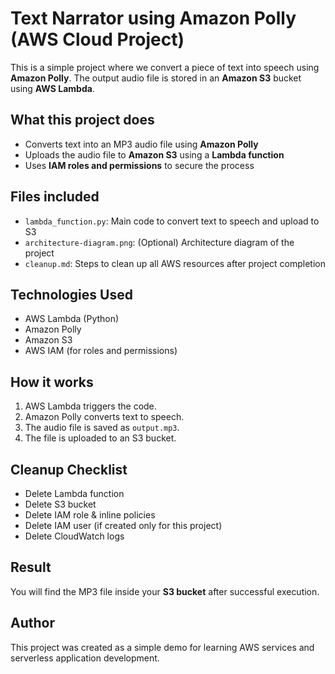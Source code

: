 # Text Narrator using Amazon Polly (AWS Cloud Project)

This is a simple project where we convert a piece of text into speech using **Amazon Polly**. The output audio file is stored in an **Amazon S3** bucket using **AWS Lambda**.

## What this project does

- Converts text into an MP3 audio file using **Amazon Polly**
- Uploads the audio file to **Amazon S3** using a **Lambda function**
- Uses **IAM roles and permissions** to secure the process

## Files included

- `lambda_function.py`: Main code to convert text to speech and upload to S3
- `architecture-diagram.png`: (Optional) Architecture diagram of the project
- `cleanup.md`: Steps to clean up all AWS resources after project completion

## Technologies Used

- AWS Lambda (Python)
- Amazon Polly
- Amazon S3
- AWS IAM (for roles and permissions)

## How it works

1. AWS Lambda triggers the code.
2. Amazon Polly converts text to speech.
3. The audio file is saved as `output.mp3`.
4. The file is uploaded to an S3 bucket.

## Cleanup Checklist

- Delete Lambda function
- Delete S3 bucket
- Delete IAM role & inline policies
- Delete IAM user (if created only for this project)
- Delete CloudWatch logs

## Result

You will find the MP3 file inside your **S3 bucket** after successful execution.

## Author

This project was created as a simple demo for learning AWS services and serverless application development.
